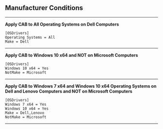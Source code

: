 ## Manufacturer Conditions

---

**Apply CAB to All Operating Systems on Dell Computers**

```
[OSDrivers]
Operating Systems = All
Make = Dell
```

---

**Apply CAB to Windows 10 x64 and NOT on Microsoft Computers**

```
[OSDrivers]
Windows 10 x64 = Yes
NotMake = Microsoft
```

---

**Apply CAB to Windows 7 x64 and Windows 10 x64 Operating Systems on Dell and Lenovo Computers and NOT on Microsoft Computers**

```
[OSDrivers]
Windows 7 x64 = Yes
Windows 10 x64 = Yes
Make = Dell,Lenovo
NotMake = Microsoft
```

---

